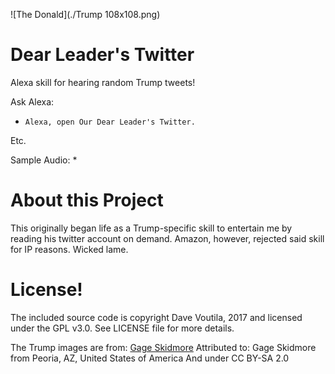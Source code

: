 ![The Donald](./Trump 108x108.png)
# Dear Leader's Twitter
Alexa skill for hearing random Trump tweets!

Ask Alexa:
* `Alexa, open Our Dear Leader's Twitter.`

Etc.

Sample Audio:
 * 
 
# About this Project
This originally began life as a Trump-specific skill to entertain me by reading 
his twitter account on demand. Amazon, however, rejected said skill for IP 
reasons. Wicked lame.



# License!
The included source code is copyright Dave Voutila, 2017 and licensed under
the GPL v3.0. See LICENSE file for more details.

The Trump images are from: [Gage Skidmore](https://www.flickr.com/photos/22007612@N05/29273256122)
Attributed to: Gage Skidmore from Peoria, AZ, United States of America
And under CC BY-SA 2.0
